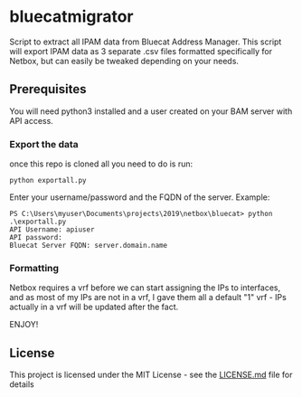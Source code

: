 # bluecatmigrator

Script to extract all IPAM data from Bluecat Address Manager.  This script will export IPAM data as 3 separate .csv files formatted specifically for Netbox, but can easily be tweaked depending on your needs.

## Prerequisites

You will need python3 installed and a user created on your BAM server with API access.

### Export the data

once this repo is cloned all you need to do is run:

```
python exportall.py
```

Enter your username/password and the FQDN of the server.  Example:

```
PS C:\Users\myuser\Documents\projects\2019\netbox\bluecat> python .\exportall.py
API Username: apiuser
API password:
Bluecat Server FQDN: server.domain.name
```

### Formatting

Netbox requires a vrf before we can start assigning the IPs to interfaces, and as most of my IPs are not in a vrf, I gave them all a default "1" vrf - IPs actually in a vrf will be updated after the fact.

ENJOY!

## License

This project is licensed under the MIT License - see the [LICENSE.md](LICENSE.md) file for details
